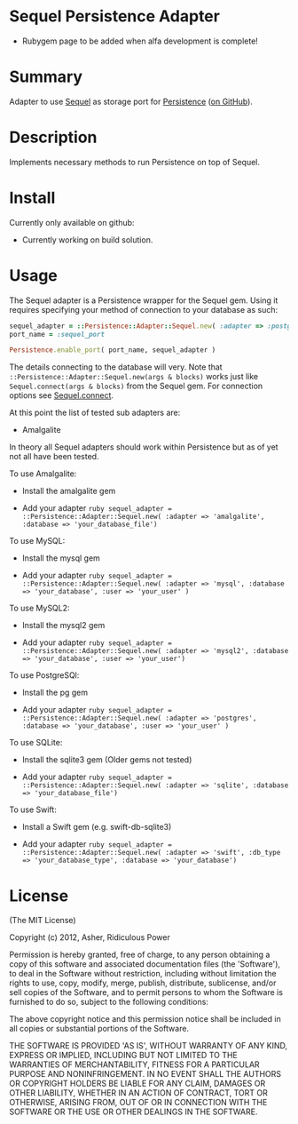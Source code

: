 # Sequel Persistence Adapter #

* Rubygem page to be added when alfa development is complete!

# Summary #


Adapter to use <a href="http://sequel.rubyforge.org">Sequel</a> as storage port for <a href="https://rubygems.org/gems/persistence">Persistence</a> (<a href="https://github.com/RidiculousPower/persistence">on GitHub</a>).

# Description #

Implements necessary methods to run Persistence on top of Sequel.

# Install #

Currently only available on github:

* Currently working on build solution.

# Usage #

The Sequel adapter is a Persistence wrapper for the Sequel gem. Using it requires specifying your method of connection to your database as such:

```ruby
sequel_adapter = ::Persistence::Adapter::Sequel.new( :adapter => :postgres, :database => :your_database_name )
port_name = :sequel_port

Persistence.enable_port( port_name, sequel_adapter )
```

The details connecting to the database will very. Note that `::Persistence::Adapter::Sequel.new(args & blocks)` works just like `Sequel.connect(args & blocks)` from the Sequel gem. For connection options see <a href="http://sequel.rubyforge.org/rdoc/files/doc/opening_databases_rdoc.html">Sequel.connect</a>.

At this point the list of tested sub adapters are:

* Amalgalite

In theory all Sequel adapters should work within Persistence but as of yet not all have been tested.

To use Amalgalite:

* Install the amalgalite gem

* Add your adapter
```ruby sequel_adapter = ::Persistence::Adapter::Sequel.new( :adapter => 'amalgalite', :database => 'your_database_file') ```

To use MySQL:

* Install the mysql gem

* Add your adapter
```ruby sequel_adapter =  ::Persistence::Adapter::Sequel.new( :adapter => 'mysql', :database => 'your_database', :user => 'your_user' )```

To use MySQL2:

* Install the mysql2 gem

* Add your adapter
```ruby sequel_adapter = ::Persistence::Adapter::Sequel.new( :adapter => 'mysql2', :database => 'your_database', :user => 'your_user')```

To use PostgreSQl:

* Install the pg gem

* Add your adapter
```ruby sequel_adapter = ::Persistence::Adapter::Sequel.new( :adapter => 'postgres', :database => 'your_database', :user => 'your_user' )```

To use SQLite:

* Install the sqlite3 gem (Older gems not tested)

* Add your adapter
```ruby sequel_adapter = ::Persistence::Adapter::Sequel.new( :adapter => 'sqlite', :database => 'your_database_file')```

To use Swift:

* Install a Swift gem (e.g. swift-db-sqlite3)

* Add your adapter
```ruby sequel_adapter = ::Persistence::Adapter::Sequel.new( :adapter => 'swift', :db_type => 'your_database_type', :database => 'your_database')```

# License #

  (The MIT License)

  Copyright (c) 2012, Asher, Ridiculous Power

  Permission is hereby granted, free of charge, to any person obtaining
  a copy of this software and associated documentation files (the
  'Software'), to deal in the Software without restriction, including
  without limitation the rights to use, copy, modify, merge, publish,
  distribute, sublicense, and/or sell copies of the Software, and to
  permit persons to whom the Software is furnished to do so, subject to
  the following conditions:

  The above copyright notice and this permission notice shall be
  included in all copies or substantial portions of the Software.

  THE SOFTWARE IS PROVIDED 'AS IS', WITHOUT WARRANTY OF ANY KIND,
  EXPRESS OR IMPLIED, INCLUDING BUT NOT LIMITED TO THE WARRANTIES OF
  MERCHANTABILITY, FITNESS FOR A PARTICULAR PURPOSE AND NONINFRINGEMENT.
  IN NO EVENT SHALL THE AUTHORS OR COPYRIGHT HOLDERS BE LIABLE FOR ANY
  CLAIM, DAMAGES OR OTHER LIABILITY, WHETHER IN AN ACTION OF CONTRACT,
  TORT OR OTHERWISE, ARISING FROM, OUT OF OR IN CONNECTION WITH THE
  SOFTWARE OR THE USE OR OTHER DEALINGS IN THE SOFTWARE.
